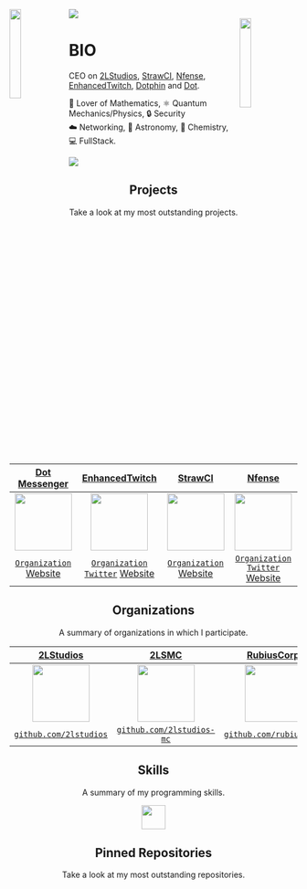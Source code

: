 ![](https://hit.yhype.me/github/profile?user_id=44925968)
<img align='left' src='https://github.com/twentty-nd/downloads/raw/main/68747470733a2f2f6d656469612e67697068792e636f6d2f6d656469612f6870463952394d3150484e3565356c6953782f67697068792e676966.gif
' width='20%'>  
<img align='right' src='https://github.com/twentty-nd/downloads/blob/main/maxi-martinez-7-10162019-791630.jpg' width='20%'>  

# BIO
CEO on [2LStudios](https://github.com/2lstudios), [StrawCI](https://github.com/strawci), [Nfense](https://github.com/nfense), [EnhancedTwitch](https://github.com/enhancedtwitch.com), [Dotphin](https://github.com/dotphin) and [Dot](https://github.com/dotmsn).  

🧮 Lover of Mathematics, ⚛️ Quantum Mechanics/Physics, 🔒 Security  
☁️ Networking, 🌟 Astronomy, 🧪 Chemistry, 💻 FullStack.  
  
![](https://komarev.com/ghpvc/?username=sammwyy&color=blueviolet)

<h2 align="center">Projects</h2>
<p align="center">Take a look at my most outstanding projects.</p>
  
| <a href="https://dotmsn.com" target="_blank">**Dot Messenger**</a> | <a href="https://enhancedtwitch.com" target="_blank">**EnhancedTwitch**</a> | <a href="https://strawci.com/" target="_blank">**StrawCI**</a> | <a href="https://nfense.com/" target="_blank">**Nfense**</a> |
| :---: | :---: | :---: | :---: |
<img align='center' src='https://avatars.githubusercontent.com/u/77628453?s=200&v=4' width="100px"  height='100px'> | <img align='center' width="100px" src='https://avatars.githubusercontent.com/u/76667263?s=200&v=4' height='100px'>  | <img align='center' src='https://avatars.githubusercontent.com/u/81942507?s=200&v=4' width="100px" height='100px'> | <img align='center' src='https://avatars.githubusercontent.com/u/86208275?s=200&v=4' width="100px" height='100px'> |
| <a href="https://github.com/dotmsn" target="_blank">`Organization`</a> <a href="https://dotmsn.com" target="_blank">Website</a> | <a href="https://github.com/enhancedtwitch" target="_blank">`Organization`</a> <a href="https://twitter.com/enhancedtwitch" target="_blank">`Twitter`</a> <a href="https://enhancedtwitch.com" target="_blank">Website</a> | <a href="https://github.com/strawci" target="_blank">`Organization`</a> <a href="https://strawci.com" target="_blank">Website</a> | <a href="https://github.com/nfense" target="_blank">`Organization`</a> <a href="https://twitter.com/netfense" target="_blank">`Twitter`</a> <a href="https://nfense.com" target="_blank">Website</a> |

<h2 align="center">Organizations</h2>
<p align="center">A summary of organizations in which I participate.</p>

| <a href="https://github.com/2lstudios" target="_blank">**2LStudios**</a> | <a href="https://github.com/2LStudios-MC" target="_blank">**2LSMC**</a> | <a href="https://github.com/rubiuscorp" target="_blank">**RubiusCorp**</a> | <a href="https://github.com/playpulse" target="_blank">**ArkFlame**</a> |
|:---: | :---: | :---: | :---:|
| <img align='center' src='https://avatars0.githubusercontent.com/u/47465684?s=200&v=4' height='100px'> | <img align='center' src='https://avatars2.githubusercontent.com/u/53847752?s=200&v=4' height='100px'> | <img align='center' src='https://avatars2.githubusercontent.com/u/60458264?s=200&v=4' height='100px'>  | <img align='center' src='https://avatars.githubusercontent.com/u/47249069?s=200&v=4' height='100px'> |
| <a href="http://github.com/2lstudios" target="_blank">`github.com/2lstudios`</a> | <a href="http://github.com/2lstudios-mc" target="_blank">`github.com/2lstudios-mc`</a> | <a href="https://github.com/rubiuscorp" target="_blank">`github.com/rubiuscorp`</a> | <a href="https://github.com/arkflame" target="_blank">`github.com/arkflame`</a> |

<h2 align="center">Skills</h2>
<p align="center">A summary of my programming skills.</p>

<p align="center">
  <img src='https://raw.githubusercontent.com/sammwyy/sammwyy/master/skills/csharp.png' height='42px'/>

<h2 align="center">Pinned Repositories</h2>
<p align="center">Take a look at my most outstanding repositories.</p>
